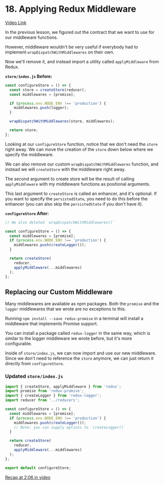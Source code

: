 # 18. Applying Redux Middleware

[Video Link](https://egghead.io/lessons/javascript-redux-applying-redux-middleware)

In the previous lesson, we figured out the contract that we want to use for our middleware functions.

However, middleware wouldn't be very useful if everybody had to implement `wrapDispatchWithMiddlewares` on their own.

Now we'll remove it, and instead import a utility called `applyMiddleware` from Redux.

**`store/index.js` Before:**

```javascript
const configureStore = () => {
  const store = createStore(reducer);
  const middlewares = [promise];

  if (process.env.NODE_ENV !== 'production') {
    middlewares.push(logger);
  }

  wrapDispatchWithMiddlewares(store, middlewares);

  return store;
};
```

Looking at our `configureStore` function, notice that we don't need the `store` right away. We can move the creation of the `store` down below where we specify the middleware.

We can also remove our custom `wrapDispatchWithMiddlewares` function, and instead we will `createStore` with the middleware right away.

The second argument to create store will be the result of calling `applyMiddleware` with my middleware functions as positional arguments.

This last argument to `createStore` is called an enhancer, and it's optional. If you want to specify the `persistedState`, you need to do this before the enhancer (you can also skip the `persistedState` if you don't have it).

**`configureStore` After:**

```javascript
// We also deleted `wrapDispatchWithMiddlewares()`

const configureStore = () => {
  const middlewares = [promise];
  if (process.env.NODE_ENV !== 'production') {
    middlewares.push(createLogger());
  }

  return createStore(
    reducer,
    applyMiddleware(...middlewares)
  );
};
```

## Replacing our Custom Middleware

Many middlewares are available as npm packages. Both the `promise` and the `logger` middlewares that we wrote are no exceptions to this.

Running `npm install --save redux-promise` in a terminal will install a middleware that implements Promise support.

You can install a package called `redux-logger` in the same way, which is similar to the logger middleware we wrote before, but it's more configurable.

Inside of `store/index.js`, we can now import and use our new middleware. Since we don't need to reference the `store` anymore, we can just return it directly from `configureStore`.

### Updated `store/index.js`

```javascript
import { createStore, applyMiddleware } from 'redux';
import promise from 'redux-promise';
import { createLogger } from 'redux-logger';
import reducer from '../reducers';

const configureStore = () => {
  const middlewares = [promise];
  if (process.env.NODE_ENV !== 'production') {
    middlewares.push(createLogger());
    // Note: you can supply options to `createLogger()`
  }

  return createStore(
    reducer,
    applyMiddleware(...middlewares)
  );
};

export default configureStore;
```

[Recap at 2:06 in video](https://egghead.io/lessons/javascript-redux-applying-redux-middleware)